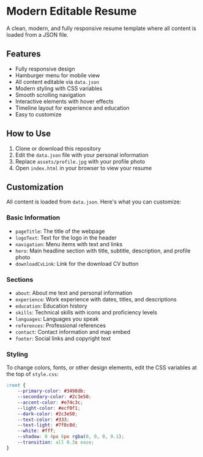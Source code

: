 # Modern Editable Resume

A clean, modern, and fully responsive resume template where all content is loaded from a JSON file.

## Features

- Fully responsive design
- Hamburger menu for mobile view
- All content editable via `data.json`
- Modern styling with CSS variables
- Smooth scrolling navigation
- Interactive elements with hover effects
- Timeline layout for experience and education
- Easy to customize

## How to Use

1. Clone or download this repository
2. Edit the `data.json` file with your personal information
3. Replace `assets/profile.jpg` with your profile photo
4. Open `index.html` in your browser to view your resume

## Customization

All content is loaded from `data.json`. Here's what you can customize:

### Basic Information
- `pageTitle`: The title of the webpage
- `logoText`: Text for the logo in the header
- `navigation`: Menu items with text and links
- `hero`: Main headline section with title, subtitle, description, and profile photo
- `downloadCvLink`: Link for the download CV button

### Sections
- `about`: About me text and personal information
- `experience`: Work experience with dates, titles, and descriptions
- `education`: Education history
- `skills`: Technical skills with icons and proficiency levels
- `languages`: Languages you speak
- `references`: Professional references
- `contact`: Contact information and map embed
- `footer`: Social links and copyright text

### Styling
To change colors, fonts, or other design elements, edit the CSS variables at the top of `style.css`:

```css
:root {
    --primary-color: #3498db;
    --secondary-color: #2c3e50;
    --accent-color: #e74c3c;
    --light-color: #ecf0f1;
    --dark-color: #2c3e50;
    --text-color: #333;
    --text-light: #7f8c8d;
    --white: #fff;
    --shadow: 0 4px 6px rgba(0, 0, 0, 0.1);
    --transition: all 0.3s ease;
}